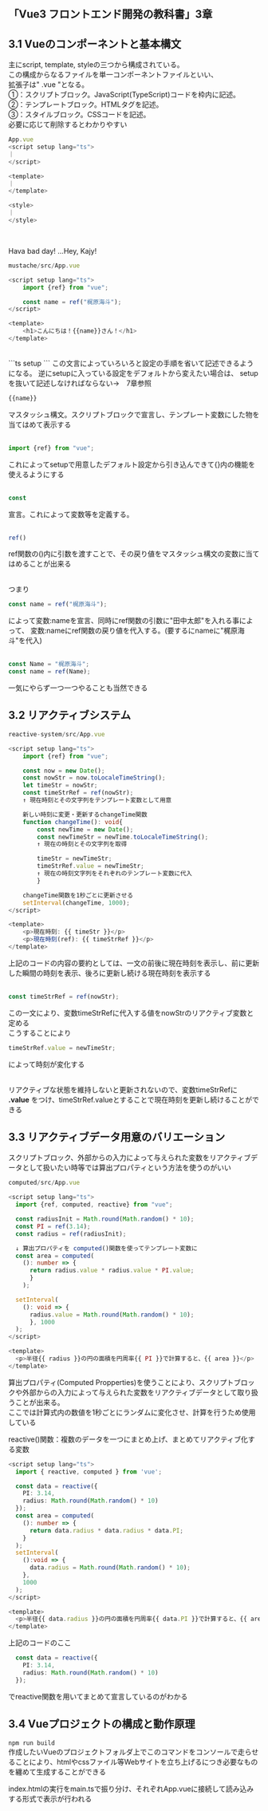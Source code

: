 ## 「Vue3 フロントエンド開発の教科書」3章  
## 3.1 Vueのコンポーネントと基本構文

主にscript, template, styleの三つから構成されている。  
この構成からなるファイルを単一コンポーネントファイルといい、  
拡張子は" .vue "となる。  
①：スクリプトブロック。JavaScript(TypeScript)コードを枠内に記述。  
②：テンプレートブロック。HTMLタグを記述。  
③：スタイルブロック。CSSコードを記述。  
必要に応じて削除するとわかりやすい  

```ts
App.vue
<script setup lang="ts">
｜
</script>

<template>
｜
</template>

<style>
｜
</style>
```

<br>

Hava bad day! ...Hey, Kajy!
```ts
mustache/src/App.vue

<script setup lang="ts">
    import {ref} from "vue";

    const name = ref("梶原海斗");
</script>

<template>
    <h1>こんにちは！{{name}}さん！</h1>
</template>
```
<br>
```ts
setup
```
この文言によっていろいろと設定の手順を省いて記述できるようになる。  
逆にsetupに入っている設定をデフォルトから変えたい場合は、  
setupを抜いて記述しなければならない→　7章参照  
<br>

```ts
{{name}}
```  
マスタッシュ構文。スクリプトブロックで宣言し、テンプレート変数にした物を当てはめて表示する  
<br>

```ts
import {ref} from "vue";
```  
これによってsetupで用意したデフォルト設定から引き込んできて{}内の機能を使えるようにする  
<br>

```ts
const
```  
宣言。これによって変数等を定義する。  
<br>

```ts
ref()
```  
ref関数の()内に引数を渡すことで、その戻り値をマスタッシュ構文の変数に当てはめることが出来る  
<br>

つまり
```ts
const name = ref("梶原海斗");
```
によって変数:nameを宣言、同時にref関数の引数に"田中太郎"を入れる事によって、
変数:nameにref関数の戻り値を代入する。(要するにnameに"梶原海斗"を代入)  
<br>

```ts
const Name = "梶原海斗";
const name = ref(Name);
```
一気にやらず一つ一つやることも当然できる

## 3.2 リアクティブシステム
```ts
reactive-system/src/App.vue

<script setup lang="ts">
    import {ref} from "vue";

    const now = new Date();
    const nowStr = now.toLocaleTimeString();
    let timeStr = nowStr;
    const timeStrRef = ref(nowStr);
    ↑ 現在時刻とその文字列をテンプレート変数として用意

    新しい時刻に変更・更新するchangeTime関数
    function changeTime(): void{
        const newTime = new Date();
        const newTimeStr = newTime.toLocaleTimeString();
        ↑ 現在の時刻とその文字列を取得

        timeStr = newTimeStr;
        timeStrRef.value = newTimeStr;
        ↑ 現在の時刻文字列をそれぞれのテンプレート変数に代入
        }

    changeTime関数を1秒ごとに更新させる
    setInterval(changeTime, 1000);
</script>

<template>
    <p>現在時刻: {{ timeStr }}</p>
    <p>現在時刻(ref): {{ timeStrRef }}</p>
</template>
```
上記のコードの内容の要約としては、一文の前後に現在時刻を表示し、前に更新した瞬間の時刻を表示、後ろに更新し続ける現在時刻を表示する  
<br>

```ts
const timeStrRef = ref(nowStr);
```
この一文により、変数timeStrRefに代入する値をnowStrのリアクティブ変数と定める  
こうすることにより 
```ts
timeStrRef.value = newTimeStr;
```
によって時刻が変化する  
<br>

リアクティブな状態を維持しないと更新されないので、変数timeStrRefに **.value** をつけ、timeStrRef.valueとすることで現在時刻を更新し続けることができる

## 3.3 リアクティブデータ用意のバリエーション
スクリプトブロック、外部からの入力によって与えられた変数をリアクティブデータとして扱いたい時等では算出プロパティという方法を使うのがいい
```ts
computed/src/App.vue

<script setup lang="ts">
  import {ref, computed, reactive} from "vue";

  const radiusInit = Math.round(Math.random() * 10);
  const PI = ref(3.14);
  const radius = ref(radiusInit);

  ↓ 算出プロパティを computed()関数を使ってテンプレート変数に
  const area = computed(
    (): number => {
      return radius.value * radius.value * PI.value;
      }
    );

  setInterval(
    (): void => {
      radius.value = Math.round(Math.random() * 10);
      }, 1000
  );
</script>

<template>
  <p>半径{{ radius }}の円の面積を円周率{{ PI }}で計算すると、{{ area }}</p>
</template>
```
算出プロパティ(Computed Propperties)を使うことにより、スクリプトブロックや外部からの入力によって与えられた変数をリアクティブデータとして取り扱うことが出来る。  
ここでは計算式内の数値を1秒ごとにランダムに変化させ、計算を行うため使用している  



reactive()関数：複数のデータを一つにまとめ上げ、まとめてリアクティブ化する変数

```ts
<script setup lang="ts">
  import { reactive, computed } from 'vue';

  const data = reactive({
    PI: 3.14,
    radius: Math.round(Math.random() * 10)
  });
  const area = computed(
    (): number => {
      return data.radius * data.radius * data.PI;
    }
  );
  setInterval(
    ():void => {
      data.radius = Math.round(Math.random() * 10);
    },
    1000
  );
</script>

<template>
  <p>半径{{ data.radius }}の円の面積を円周率{{ data.PI }}で計算すると、{{ area }}</p>
</template>
```
上記のコードのここ
```ts
  const data = reactive({
    PI: 3.14,
    radius: Math.round(Math.random() * 10)
  });
```
でreactive関数を用いてまとめて宣言しているのがわかる

## 3.4 Vueプロジェクトの構成と動作原理

`npm run build`  
作成したいVueのプロジェクトフォルダ上でこのコマンドをコンソールで走らせることにより、htmlやcssファイル等Webサイトを立ち上げるにつき必要なものを纏めて生成することができる  

index.htmlの実行をmain.tsで振り分け、それぞれApp.vueに接続して読み込みする形式で表示が行われる